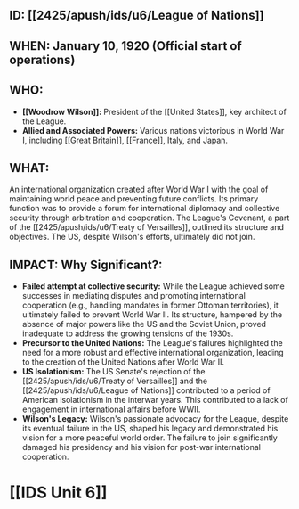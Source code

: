 ## ID: [[2425/apush/ids/u6/League of Nations]]

## WHEN: January 10, 1920 (Official start of operations)

## WHO:
* **[[Woodrow Wilson]]:**  President of the [[United States]], key architect of the League.
* **Allied and Associated Powers:**  Various nations victorious in World War I, including [[Great Britain]], [[France]], Italy, and Japan.

## WHAT:
An international organization created after World War I with the goal of maintaining world peace and preventing future conflicts.  Its primary function was to provide a forum for international diplomacy and collective security through arbitration and cooperation.  The League's Covenant, a part of the [[2425/apush/ids/u6/Treaty of Versailles]], outlined its structure and objectives.  The US, despite Wilson's efforts, ultimately did not join.

## IMPACT: Why Significant?:
* **Failed attempt at collective security:** While the League achieved some successes in mediating disputes and promoting international cooperation (e.g., handling mandates in former Ottoman territories), it ultimately failed to prevent World War II.  Its structure, hampered by the absence of major powers like the US and the Soviet Union, proved inadequate to address the growing tensions of the 1930s.
* **Precursor to the United Nations:** The League's failures highlighted the need for a more robust and effective international organization, leading to the creation of the United Nations after World War II.
* **US Isolationism:** The US Senate's rejection of the [[2425/apush/ids/u6/Treaty of Versailles]] and the [[2425/apush/ids/u6/League of Nations]] contributed to a period of American isolationism in the interwar years. This contributed to a lack of engagement in international affairs before WWII.
* **Wilson's Legacy:** Wilson's passionate advocacy for the League, despite its eventual failure in the US, shaped his legacy and demonstrated his vision for a more peaceful world order.  The failure to join significantly damaged his presidency and his vision for post-war international cooperation.


# [[IDS Unit 6]]